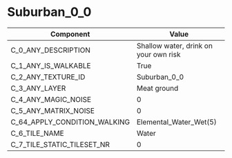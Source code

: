 

# Suburban_0_0



| Component | Value | 
|  --  |  --  | 
| C_0_ANY_DESCRIPTION | Shallow water, drink on your own risk | 
| C_1_ANY_IS_WALKABLE | True | 
| C_2_ANY_TEXTURE_ID | Suburban_0_0 | 
| C_3_ANY_LAYER | Meat ground | 
| C_4_ANY_MAGIC_NOISE | 0 | 
| C_5_ANY_MATRIX_NOISE | 0 | 
| C_64_APPLY_CONDITION_WALKING | Elemental_Water_Wet(5) | 
| C_6_TILE_NAME | Water | 
| C_7_TILE_STATIC_TILESET_NR | 0 | 

